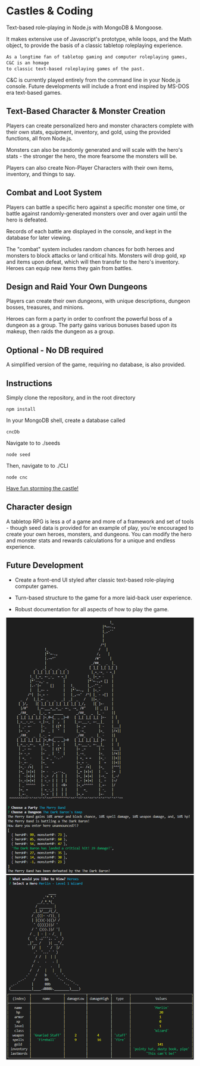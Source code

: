 # Castles & Coding

Text-based role-playing in Node.js with MongoDB & Mongoose.

It makes extensive use of Javascript's prototype, while loops, and the Math object, to provide the basis of a classic tabletop roleplaying experience. 

```
As a longtime fan of tabletop gaming and computer roleplaying games, C&C is an homage 
to classic text-based roleplaying games of the past.
```

C&C is currently played entirely from the command line in your Node.js console. Future developments will include a front end inspired by MS-DOS era text-based games. 

## Text-Based Character & Monster Creation

Players can create personalized hero and monster characters complete with their own stats, equipment, inventory, and gold, using the provided functions, all from Node.js.

Monsters can also be randomly generated and will scale with the hero's stats - the stronger the hero, the more fearsome the monsters will be.

Players can also create Non-Player Characters with their own items, inventory, and things to say. 

## Combat and Loot System

Players can battle a specific hero against a specific monster one time, or battle against randomly-generated monsters over and over again until the hero is defeated.

Records of each battle are displayed in the console, and kept in the database for later viewing.

The "combat" system includes random chances for both heroes and monsters to block attacks or land critical hits. Monsters will drop gold, xp and items upon defeat, which will then transfer to the hero's inventory. Heroes can equip new items they gain from battles.

## Design and Raid Your Own Dungeons

Players can create their own dungeons, with unique descriptions, dungeon bosses, treasures, and minions.

Heroes can form a party in order to confront the powerful boss of a dungeon as a group. The party gains various bonuses based upon its makeup, then raids the dungeon as a group.  

## Optional - No DB required

A simplified version of the game, requiring no database, is also provided.

## Instructions

Simply clone the repository, and in the root directory
```
npm install
```

In your MongoDB shell, create a database called 
```
cncDb
```

Navigate to to ./seeds
```
node seed
```

Then, navigate to to ./CLI
```
node cnc
```

[Have fun storming the castle!](https://www.youtube.com/watch?v=AjUmULa0R-8)

## Character design

A tabletop RPG is less a of a game and more of a framework and set of tools - though seed data is provided for an example of play, you're encouraged to create your own heroes, monsters, and dungeons. You can modify the hero and monster stats and rewards calculations for a unique and endless experience. 

## Future Development
- Create a front-end UI styled after classic text-based role-playing computer games. 
 
- Turn-based structure to the game for a more laid-back user experience. 

- Robust documentation for all aspects of how to play the game.

![raiding a dungeon](./screenshot7.png)
![viewing a hero](./screenshot5.png)